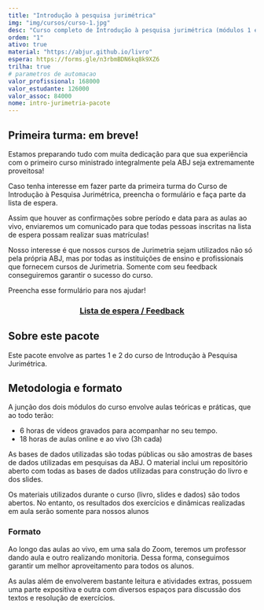 ```yaml
---
title: "Introdução à pesquisa jurimétrica"
img: "img/cursos/curso-1.jpg"
desc: "Curso completo de Introdução à pesquisa jurimétrica (módulos 1 e 2)"
ordem: "1"
ativo: true
material: "https://abjur.github.io/livro"
espera: https://forms.gle/n3rbmBDN6kq8k9XZ6
trilha: true
# parametros de automacao
valor_profissional: 168000
valor_estudante: 126000
valor_assoc: 84000
nome: intro-jurimetria-pacote
---
```


## Primeira turma: em breve!

Estamos preparando tudo com muita dedicação para que sua experiência com o primeiro curso ministrado integralmente pela ABJ seja extremamente proveitosa!

Caso tenha interesse em fazer parte da primeira turma do Curso de Introdução à Pesquisa Jurimétrica, preencha o formulário e faça parte da lista de espera.

Assim que houver as confirmações sobre período e data para as aulas ao vivo, enviaremos um comunicado para que todas pessoas inscritas na lista de espera possam realizar suas matrículas!

Nosso interesse é que nossos cursos de Jurimetria sejam utilizados não só pela própria ABJ, mas por todas as instituições de ensino e profissionais que fornecem cursos de Jurimetria. Somente com seu feedback conseguiremos garantir o sucesso do curso.

Preencha esse formulário para nos ajudar!

<div align="center">
<h3><a href="https://forms.gle/n3rbmBDN6kq8k9XZ6" target="_blank">Lista de espera / Feedback</a></h3>
</div>

## Sobre este pacote

Este pacote envolve as partes 1 e 2 do curso de Introdução à Pesquisa Jurimétrica.


## Metodologia e formato

A junção dos dois módulos do curso envolve aulas teóricas e práticas, que ao todo terão:

- 6 horas de vídeos gravados para acompanhar no seu tempo.
- 18 horas de aulas online e ao vivo (3h cada)

As bases de dados utilizadas são todas públicas ou são amostras de bases de dados utilizadas em pesquisas da ABJ. O material inclui um repositório aberto com todas as bases de dados utilizadas para construção do livro e dos slides.

Os materiais utilizados durante o curso (livro, slides e dados) são todos abertos. No entanto, os resultados dos exercícios e dinâmicas realizadas em aula serão somente para nossos alunos

### Formato

Ao longo das aulas ao vivo, em uma sala do Zoom, teremos um professor dando aula e outro realizando monitoria. Dessa forma, conseguimos garantir um melhor aproveitamento para todos os alunos.

As aulas além de envolverem bastante leitura e atividades extras, possuem uma parte expositiva e outra com diversos espaços para discussão dos textos e resolução de exercícios.
